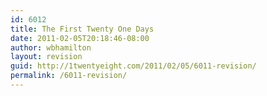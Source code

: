 ```yaml
---
id: 6012
title: The First Twenty One Days
date: 2011-02-05T20:18:46-08:00
author: wbhamilton
layout: revision
guid: http://1twentyeight.com/2011/02/05/6011-revision/
permalink: /6011-revision/
---
```

